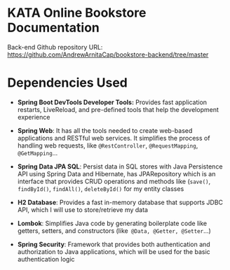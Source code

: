 # KATA Online Bookstore Documentation

Back-end Github repository URL: https://github.com/AndrewArnitaCap/bookstore-backend/tree/master

# Dependencies Used
- **Spring Boot DevTools Developer Tools:**
  Provides fast application restarts, LiveReload, and pre-defined tools that help the development experience

-   **Spring Web**:
    It has all the tools needed to create web-based applications and RESTful web services. It simplifies the process of handling web requests, like `@RestController`, `@RequestMapping`, `@GetMapping`...
-   **Spring Data JPA SQL**:
    Persist data in SQL stores with Java Persistence API using Spring Data and Hibernate, has JPARepository which is an interface that provides CRUD operations and methods like (`save()`, `findById()`, `findAll()`, `deleteById()` for my entity classes
-   **H2 Database**:
    Provides a fast in-memory database that supports JDBC API, which I will use to store/retrieve my data
-   **Lombok**:
    Simplifies Java code by generating boilerplate code like getters, setters, and constructors (like` @Data, @Getter, @Setter`...)
- **Spring Security**:
  Framework that provides both authentication and authorization to Java applications, which will be used for the basic authentication logic